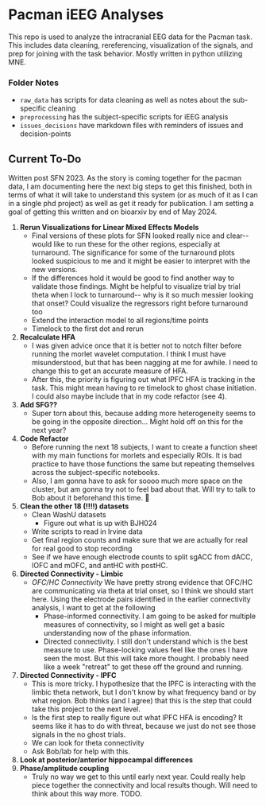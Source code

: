 # Pacman iEEG Analyses


This repo is used to analyze the intracranial EEG data for the Pacman task. This includes data cleaning, rereferencing, visualization of the signals, and prep for joining with the task behavior. Mostly written in python utilizing MNE.

### Folder Notes

* `raw_data` has scripts for data cleaning as well as notes about the sub-specific cleaning
* `preprocessing` has the subject-specific scripts for iEEG analysis
* `issues_decisions` have markdown files with reminders of issues and decision-points


## Current To-Do

Written post SFN 2023. As the story is coming together for the pacman data, I am documenting here the next big steps to get this finished, both in terms of what it will take to understand this system (or as much of it as I can in a single phd project) as well as get it ready for publication. I am setting a goal of getting this written and on bioarxiv by end of May 2024.

1. **Rerun Visualizations for Linear Mixed Effects Models**
    * Final versions of these plots  for SFN looked really nice and clear-- would like to run these for the other regions, especially at turnaround. The significance for some of the turnaround plots looked suspicious to me and it might be easier to interpret with the new versions.
    * If the differences hold it would be good to find another way to validate those findings. Might be helpful to visualize trial by trial theta when I lock to turnaround-- why is it so much messier looking that onset? Could visualize the regressors right before turnaround too
    * Extend the interaction model to all regions/time points
    * Timelock to the first dot and rerun
2. **Recalculate HFA**
    * I was given advice once that it is better not to notch filter before running the morlet wavelet computation. I think I must have misunderstood, but that has been nagging at me for awhile. I need to change this to get an accurate measure of HFA.
    * After this, the priority is figuring out what lPFC HFA is tracking in the task. This might mean having to re timelock to ghost chase initiation. I could also maybe include that in my code refactor (see 4).
3. **Add SFG??**
    * Super torn about this, because adding more heterogeneity seems to be going in the opposite direction... Might hold off on this for the next year?
4. **Code Refactor**
    * Before running the next 18 subjects, I want to create a function sheet with my main functions for morlets and especially ROIs. It is bad practice to have those functions the same but repeating themselves across the subject-specific notebooks.
    * Also, I am gonna have to ask for soooo much more space on the cluster, but am gonna try not to feel bad about that. Will try to talk to Bob about it beforehand this time. 😬
5. **Clean the other 18 (!!!!) datasets**
    * Clean WashU datasets
        - Figure out what is up with BJH024
    * Write scripts to read in Irvine data
    * Get final region counts and make sure that we are actually for real for real good to stop recording
    * See if we have enough electrode counts to split sgACC from dACC, lOFC and mOFC, and antHC with postHC.
6. **Directed Connectivity - Limbic**
    * *OFC/HC Connectivity* We have pretty strong evidence that OFC/HC are communicating via theta at trial onset, so I think we should start here. Using the electrode pairs identified in the earlier connectivity analysis, I want to get at the following
        - Phase-informed connectivity. I am going to be asked for multiple measures of connectivity, so I might as well get a basic understanding now of the phase information.
        - Directed connectivity. I still don't understand which is the best measure to use. Phase-locking values feel like the ones I have seen the most. But this will take more thought. I probably need like a week "retreat" to get these off the ground and running.
7. **Directed Connectivity - lPFC**
    * This is more tricky. I hypothesize that the lPFC is interacting with the limbic theta network, but I don't know by what frequency band or by what region. Bob thinks (and I agree) that this is the step that could take this project to the next level.
    * Is the first step to really figure out what lPFC HFA is encoding? It seems like it has to do with threat, because we just do not see those signals in the no ghost trials. 
    * We can look for theta connectivity
    * Ask Bob/lab for help with this.
8. **Look at posterior/anterior hippocampal differences**
9. **Phase/amplitude coupling**
    * Truly no way we get to this until early next year. Could really help piece together the connectivity and local results though. Will need to think about this way more. TODO.

